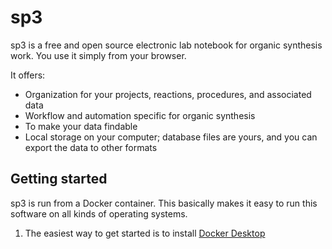 # sp3

sp3 is a free and open source electronic lab notebook for organic synthesis work.
You use it simply from your browser.

It offers:

- Organization for your projects, reactions, procedures, and associated data
- Workflow and automation specific for organic synthesis
- To make your data findable
- Local storage on your computer; database files are yours, and you can export the data to other formats

## Getting started

sp3 is run from a Docker container. This basically makes it easy to run this software
on all kinds of operating systems.

1. The easiest way to get started is to install [Docker Desktop]

[Docker Desktop]: https://www.docker.com/products/docker-desktop/

